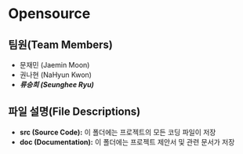 # Opensource

## 팀원(Team Members)
- 문재민 (Jaemin Moon)
- 권나현 (NaHyun Kwon)
- **_류승희 (Seunghee Ryu)_**

## 파일 설명(File Descriptions)
- **src (Source Code):** 이 폴더에는 프로젝트의 모든 코딩 파일이 저장
- **doc (Documentation):** 이 폴더에는 프로젝트 제안서 및 관련 문서가 저장
